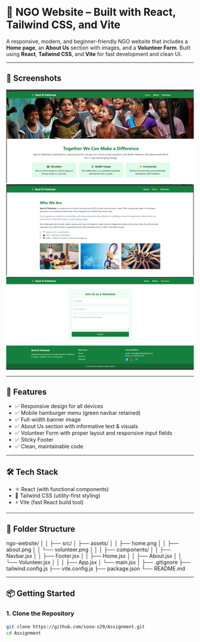 # 🌱 NGO Website – Built with React, Tailwind CSS, and Vite

A responsive, modern, and beginner-friendly NGO website that includes a **Home page**, an **About Us** section with images, and a **Volunteer Form**. Built using **React**, **Tailwind CSS**, and **Vite** for fast development and clean UI.

---

## 📸 Screenshots

![Home Page](./src/assets/home.png)
![About Us](./src/assets/about.png)
![Volunteer Form](./src/assets/volunteer.png)

---

## 🚀 Features

- ✅ Responsive design for all devices
- ✅ Mobile hamburger menu (green navbar retained)
- ✅ Full-width banner image
- ✅ About Us section with informative text & visuals
- ✅ Volunteer Form with proper layout and responsive input fields
- ✅ Sticky Footer
- ✅ Clean, maintainable code

---

## 🛠 Tech Stack

- ⚛️ React (with functional components)
- 🎨 Tailwind CSS (utility-first styling)
- ⚡ Vite (fast React build tool)

---

## 📁 Folder Structure

ngo-website/
│
│
├── src/
│ ├── assets/
│ │ ├── home.png
│ │ ├── about.png
│ │ └── volunteer.png
│ │
│ ├── components/
│ │ ├── Navbar.jsx
│ │ ├── Footer.jsx
│ │ ├── Home.jsx
│ │ ├── About.jsx
│ │ └── Volunteer.jsx
│ │
│ ├── App.jsx
│ └── main.jsx
│
├── .gitignore
├── tailwind.config.js
├── vite.config.js
├── package.json
└── README.md


---

## 📦 Getting Started

### 1. Clone the Repository

```bash
git clone https://github.com/sona-s29/Assignment.git
cd Assignment
